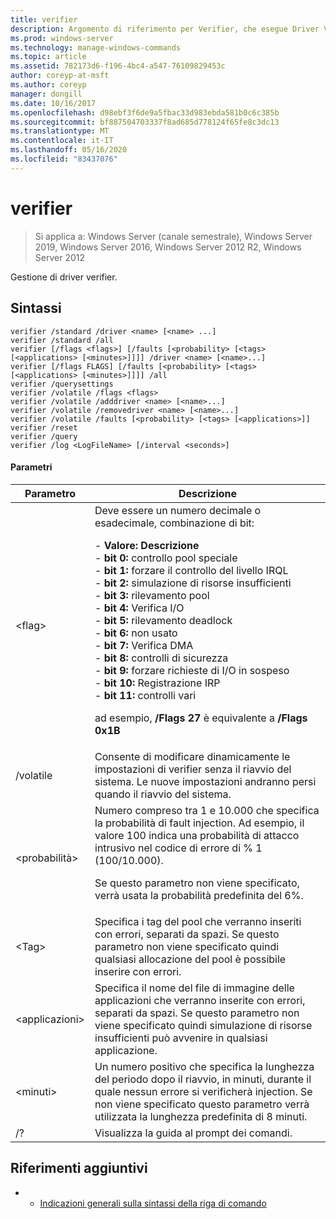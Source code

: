 ```yaml
---
title: verifier
description: Argomento di riferimento per Verifier, che esegue Driver Verifier Manager.
ms.prod: windows-server
ms.technology: manage-windows-commands
ms.topic: article
ms.assetid: 782173d6-f196-4bc4-a547-76109829453c
author: coreyp-at-msft
ms.author: coreyp
manager: dongill
ms.date: 10/16/2017
ms.openlocfilehash: d98ebf3f6de9a5fbac33d983ebda581b0c6c385b
ms.sourcegitcommit: bf887504703337f8ad685d778124f65fe8c3dc13
ms.translationtype: MT
ms.contentlocale: it-IT
ms.lasthandoff: 05/16/2020
ms.locfileid: "83437076"
---
```

# <a name="verifier"></a>verifier

> Si applica a: Windows Server (canale semestrale), Windows Server 2019, Windows Server 2016, Windows Server 2012 R2, Windows Server 2012

Gestione di driver verifier.

## <a name="syntax"></a>Sintassi
```
verifier /standard /driver <name> [<name> ...]
verifier /standard /all
verifier [/flags <flags>] [/faults [<probability> [<tags> [<applications> [<minutes>]]]] /driver <name> [<name>...]
verifier [/flags FLAGS] [/faults [<probability> [<tags> [<applications> [<minutes>]]]] /all
verifier /querysettings
verifier /volatile /flags <flags>
verifier /volatile /adddriver <name> [<name>...]
verifier /volatile /removedriver <name> [<name>...]
verifier /volatile /faults [<probability> [<tags> [<applications>]]
verifier /reset
verifier /query
verifier /log <LogFileName> [/interval <seconds>]
```
#### <a name="parameters"></a>Parametri
|Parametro|Descrizione|
|-------|--------|
|\<flag>|Deve essere un numero decimale o esadecimale, combinazione di bit:<p>-   **Valore: Descrizione**<br />-   **bit 0:** controllo pool speciale<br />-   **bit 1:** forzare il controllo del livello IRQL<br />-   **bit 2:** simulazione di risorse insufficienti<br />-   **bit 3:** rilevamento pool<br />-   **bit 4:** Verifica I/O<br />-   **bit 5:** rilevamento deadlock<br />-   **bit 6:** non usato<br />-   **bit 7:** Verifica DMA<br />-   **bit 8:** controlli di sicurezza<br />-   **bit 9:** forzare richieste di I/O in sospeso<br />-   **bit 10:** Registrazione IRP<br />-   **bit 11:** controlli vari<p>ad esempio, **/Flags 27** è equivalente a **/Flags 0x1B**|
|/volatile|Consente di modificare dinamicamente le impostazioni di verifier senza il riavvio del sistema. Le nuove impostazioni andranno persi quando il riavvio del sistema.|
|\<probabilità>|Numero compreso tra 1 e 10.000 che specifica la probabilità di fault injection. Ad esempio, il valore 100 indica una probabilità di attacco intrusivo nel codice di errore di % 1 (100/10.000).<p>Se questo parametro non viene specificato, verrà usata la probabilità predefinita del 6%.|
|\<Tag>|Specifica i tag del pool che verranno inseriti con errori, separati da spazi. Se questo parametro non viene specificato quindi qualsiasi allocazione del pool è possibile inserire con errori.|
|\<applicazioni>|Specifica il nome del file di immagine delle applicazioni che verranno inserite con errori, separati da spazi. Se questo parametro non viene specificato quindi simulazione di risorse insufficienti può avvenire in qualsiasi applicazione.|
|\<minuti>|Un numero positivo che specifica la lunghezza del periodo dopo il riavvio, in minuti, durante il quale nessun errore si verificherà injection. Se non viene specificato questo parametro verrà utilizzata la lunghezza predefinita di 8 minuti.|
|/?|Visualizza la guida al prompt dei comandi.|

## <a name="additional-references"></a>Riferimenti aggiuntivi
-   - [Indicazioni generali sulla sintassi della riga di comando](command-line-syntax-key.md)